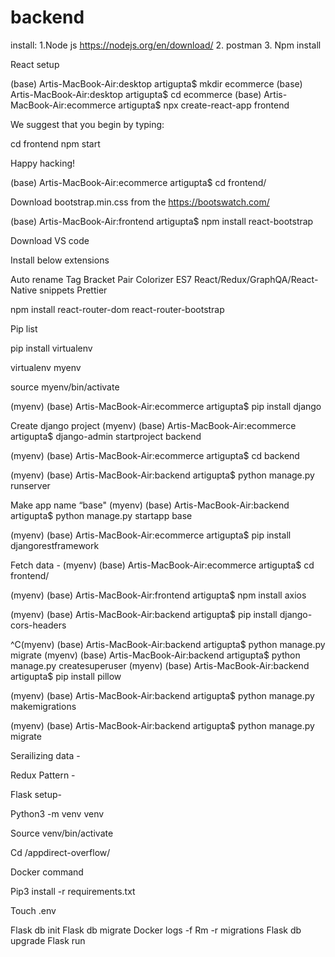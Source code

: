 # backend
install:
1.Node js https://nodejs.org/en/download/
2. postman
3. Npm install

React setup


(base) Artis-MacBook-Air:desktop artigupta$ mkdir ecommerce
(base) Artis-MacBook-Air:desktop artigupta$ cd ecommerce
(base) Artis-MacBook-Air:ecommerce artigupta$ npx create-react-app frontend

We suggest that you begin by typing:

  cd frontend
  npm start

Happy hacking!


(base) Artis-MacBook-Air:ecommerce artigupta$ cd frontend/

Download bootstrap.min.css from the https://bootswatch.com/

(base) Artis-MacBook-Air:frontend artigupta$ npm install react-bootstrap

Download VS code

Install below extensions

Auto rename Tag
Bracket Pair Colorizer
ES7 React/Redux/GraphQA/React-Native snippets
Prettier

npm install react-router-dom react-router-bootstrap

Pip list

pip install virtualenv

virtualenv myenv

source myenv/bin/activate

(myenv) (base) Artis-MacBook-Air:ecommerce artigupta$ pip install django

Create django project 
(myenv) (base) Artis-MacBook-Air:ecommerce artigupta$ django-admin startproject backend

(myenv) (base) Artis-MacBook-Air:ecommerce artigupta$ cd backend

(myenv) (base) Artis-MacBook-Air:backend artigupta$ python manage.py runserver

Make app name “base"
(myenv) (base) Artis-MacBook-Air:backend artigupta$ python manage.py startapp base


(myenv) (base) Artis-MacBook-Air:ecommerce artigupta$ pip install djangorestframework


Fetch data -
(myenv) (base) Artis-MacBook-Air:ecommerce artigupta$ cd frontend/

(myenv) (base) Artis-MacBook-Air:frontend artigupta$ npm install axios


(myenv) (base) Artis-MacBook-Air:backend artigupta$ pip install django-cors-headers


^C(myenv) (base) Artis-MacBook-Air:backend artigupta$ python manage.py migrate
(myenv) (base) Artis-MacBook-Air:backend artigupta$ python manage.py createsuperuser
(myenv) (base) Artis-MacBook-Air:backend artigupta$ pip install pillow


(myenv) (base) Artis-MacBook-Air:backend artigupta$ python manage.py makemigrations


(myenv) (base) Artis-MacBook-Air:backend artigupta$ python manage.py migrate


Serailizing data -

Redux Pattern -




Flask setup-

Python3 -m venv venv

Source venv/bin/activate

Cd /appdirect-overflow/

Docker command

Pip3 install -r requirements.txt

Touch .env

Flask db init
Flask db migrate
Docker logs -f
Rm -r migrations
Flask db upgrade
Flask run

